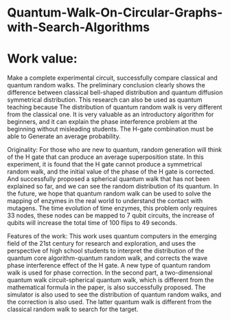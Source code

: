 # Quantum-Walk-On-Circular-Graphs-with-Search-Algorithms
# Work value: 
Make a complete experimental circuit, successfully compare classical and quantum random walks. 
The preliminary conclusion clearly shows the difference between classical bell-shaped distribution and quantum diffusion symmetrical distribution. 
This research can also be used as quantum teaching because The distribution of quantum random walk is very different from the classical one. 
It is very valuable as an introductory algorithm for beginners, and it can explain the phase interference problem at the beginning without misleading students. 
The H-gate combination must be able to Generate an average probability.

Originality: 
For those who are new to quantum, random generation will think of the H gate that can produce an average superposition state.
In this experiment, it is found that the H gate cannot produce a symmetrical random walk, and the initial value of the phase of the H gate is corrected.
And successfully proposed a spherical quantum walk that has not been explained so far, and we can see the random distribution of its quantum. In the future, we hope that quantum random walk can be used to solve the mapping of enzymes in the real world to understand the contact with mutagens.
The time evolution of time enzymes, this problem only requires 33 nodes, these nodes can be mapped to 7 qubit circuits, the increase of qubits will increase the total time of 100 flips to 49 seconds.


Features of the work: This work uses quantum computers in the emerging field of the 21st century for research and exploration, and uses the perspective of high school students to interpret the distribution of the quantum core algorithm-quantum random walk, and corrects the wave phase interference effect of the H gate. A new type of quantum random walk is used for phase correction. In the second part, a two-dimensional quantum walk circuit-spherical quantum walk, which is different from the mathematical formula in the paper, is also successfully proposed. The simulator is also used to see the distribution of quantum random walks, and the correction is also used. The latter quantum walk is different from the classical random walk to search for the target.

